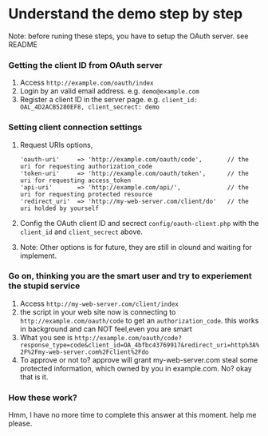 # Understand the demo step by step

Note: before runing these steps, you have to setup the OAuth server. see README

### Getting the client ID from OAuth server ###

 1. Access `http://example.com/oauth/index`
 2. Login by an valid email address. e.g. `demo@example.com`
 3. Register a client ID in the server page. e.g. `client_id: OAL_4D2ACB5280EF8, client_secrect: demo`

### Setting client connection settings ###

 1. Request URIs options,
 
        'oauth-uri'     => 'http://example.com/oauth/code',       // the uri for requesting authorization_code
        'token-uri'     => 'http://example.com/oauth/token',      // the uri for requesting access_token
        'api-uri'       => 'http://example.com/api/',             // the uri for requesting protected resource
        'redirect_uri'  => 'http://my-web-server.com/client/do'   // the uri holded by yourself

 2. Config the OAuth client ID and secrect `config/oauth-client.php` with the `client_id` and `client_secrect` above.
 3. Note: Other options is for future, they are still in clound and waiting for implement.

### Go on, thinking you are the smart user and try to experiement the stupid service ###

 1. Access `http://my-web-server.com/client/index`
 2. the script in your web site now is connecting to `http://example.com/oauth/code` to get an `authorization_code`.
    this works in background and can NOT feel,even you are smart
 3. What you see is `http://example.com/oauth/code?response_type=code&client_id=OA_4bfbc43769917&redirect_uri=http%3A%2F%2Fmy-web-server.com%2Fclient%2Fdo`
 4. To approve or not to? approve will grant my-web-server.com steal some protected information, which owned by you in example.com.
    No? okay that is it.

### How these work? ###
 Hmm, I have no more time to complete this answer at this moment. help me please.
